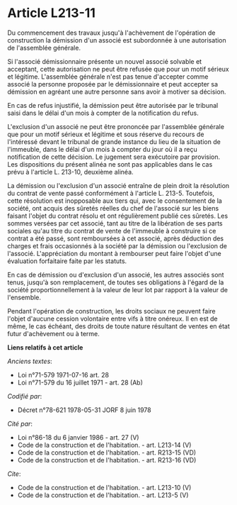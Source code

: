 # Article L213-11

Du commencement des travaux jusqu'à l'achèvement de l'opération de construction la démission d'un associé est subordonnée à
une autorisation de l'assemblée générale. 

Si l'associé démissionnaire présente un nouvel associé solvable et acceptant, cette autorisation ne peut être refusée que
pour un motif sérieux et légitime. L'assemblée générale n'est pas tenue d'accepter comme associé la personne proposée par le
démissionnaire et peut accepter sa démission en agréant une autre personne sans avoir à motiver sa décision. 

En cas de refus injustifié, la démission peut être autorisée par le tribunal saisi dans le délai d'un mois à compter de la
notification du refus. 

L'exclusion d'un associé ne peut être prononcée par l'assemblée générale que pour un motif sérieux et légitime et sous
réserve du recours de l'intéressé devant le tribunal de grande instance du lieu de la situation de l'immeuble, dans le délai
d'un mois à compter du jour où il a reçu notification de cette décision. Le jugement sera exécutoire par provision. Les
dispositions du présent alinéa ne sont pas applicables dans le cas prévu à l'article L. 213-10, deuxième alinéa. 

La démission ou l'exclusion d'un associé entraîne de plein droit la résolution du contrat de vente passé conformément à
l'article L. 213-5. Toutefois, cette résolution est inopposable aux tiers qui, avec le consentement de la société, ont acquis
des sûretés réelles du chef de l'associé sur les biens faisant l'objet du contrat résolu et ont régulièrement publié ces
sûretés. Les sommes versées par cet associé, tant au titre de la libération de ses parts sociales qu'au titre du contrat de
vente de l'immeuble à construire si ce contrat a été passé, sont remboursées à cet associé, après déduction des charges et
frais occasionnés à la société par la démission ou l'exclusion de l'associé. L'appréciation du montant à rembourser peut
faire l'objet d'une évaluation forfaitaire faite par les statuts. 

En cas de démission ou d'exclusion d'un associé, les autres associés sont tenus, jusqu'à son remplacement, de toutes ses
obligations à l'égard de la société proportionnellement à la valeur de leur lot par rapport à la valeur de l'ensemble. 

Pendant l'opération de construction, les droits sociaux ne peuvent faire l'objet d'aucune cession volontaire entre vifs à
titre onéreux. Il en est de même, le cas échéant, des droits de toute nature résultant de ventes en état futur d'achèvement
ou à terme.

**Liens relatifs à cet article**

_Anciens textes_:

  - Loi n°71-579 1971-07-16 art. 28
  - Loi n°71-579 du 16 juillet 1971 - art. 28 (Ab)

_Codifié par_:

  - Décret n°78-621 1978-05-31 JORF 8 juin 1978

_Cité par_:

  - Loi n°86-18 du 6 janvier 1986 - art. 27 (V)
  - Code de la construction et de l'habitation. - art. L213-14 (V)
  - Code de la construction et de l'habitation. - art. R213-15 (VD)
  - Code de la construction et de l'habitation. - art. R213-16 (VD)

_Cite_:

  - Code de la construction et de l'habitation. - art. L213-10 (V)
  - Code de la construction et de l'habitation. - art. L213-5 (V)
